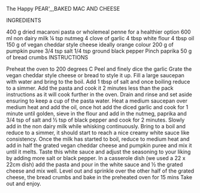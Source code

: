 The Happy PEAR',,,BAKED MAC AND CHEESE

INGREDIENTS

400 g dried macaroni pasta or wholemeal penne for a healthier option
600 ml non dairy milk
¼ tsp nutmeg
4 clove of garlic
4 tbsp white flour
4 tbsp oil
150 g of vegan cheddar style cheese ideally orange colour
200 g of pumpkin puree
3/4 tsp salt
1/4 tsp ground black pepper
Pinch paprika
50 g of bread crumbs
INSTRUCTIONS

Preheat the oven to 200 degrees C
Peel and finely dice the garlic
Grate the vegan cheddar style cheese or bread to style it up.
Fill a large saucepan with water and bring to the boil. Add 1 tbsp of salt and once boiling reduce to a simmer. Add the pasta and cook it 2 minutes less than the pack instructions as it will cook further in the oven. Drain and rinse and set aside ensuring to keep a cup of the pasta water.
Heat a medium saucepan over medium heat and add the oil, once hot add the diced garlic and cook for 1 minute until golden, sieve in the flour and add in the nutmeg, paprika and 3/4 tsp of salt and ½ tsp of black pepper and cook for 2 minutes. Slowly add in the non dairy milk while whisking continuously. Bring to a boil and reduce to a simmer, it should start to reach a nice creamy white sauce like consistency. Once the milk has started to boil, reduce to medium heat and add in half the grated vegan cheddar cheese and pumpkin puree and mix it until it melts. Taste this white sauce and adjust the seasoning to your liking by adding more salt or black pepper.
In a casserole dish (we used a 22 x 22cm dish) add the pasta and pour in the white sauce and ½ the grated cheese and mix well. Level out and sprinkle over the other half of the grated cheese, the bread crumbs and bake in the preheated oven for 15 mins
Take out and enjoy.
